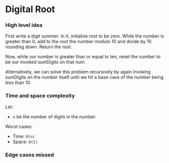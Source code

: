 # Digital Root

### High level idea

First write a digit summer.  In it, initialize root to be zero.  While the number is greater than 0, add to the root the number modulo 10 and divide by 10 rounding down.  Return the root.  

Now, while our number is greater than or equal to ten, reset the number to be our invoked sumDigits on that num.  

Alternatively, we can solve this problem recursively by again invoking sumDigits on the number itself until we hit a base case of the number being less than 10.  

### Time and space complexity

Let: <br>

- `n` be the number of digits in the number.   <br>

Worst cases: <br>

- Time: `O(n)` <br>
- Space: `O(1)`

### Edge cases missed

